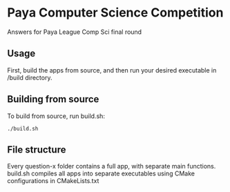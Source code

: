 # Paya Computer Science Competition
Answers for Paya League Comp Sci final round

## Usage
First, build the apps from source, and then run your desired executable in /build directory.

## Building from source
To build from source, run build.sh:
```
./build.sh
```

## File structure
Every question-x folder contains a full app, with separate main functions. build.sh compiles all apps into separate executables using CMake configurations in CMakeLists.txt